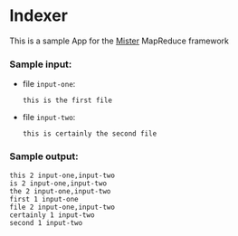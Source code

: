 # Indexer
This is a sample App for the [Mister](https://github.com/davidfregoli/mister) MapReduce framework

### Sample input:
- file `input-one`:
  ```
  this is the first file
  ```
- file `input-two`:
  ```
  this is certainly the second file
  ```
### Sample output:
```
this 2 input-one,input-two
is 2 input-one,input-two
the 2 input-one,input-two
first 1 input-one
file 2 input-one,input-two
certainly 1 input-two
second 1 input-two
```
